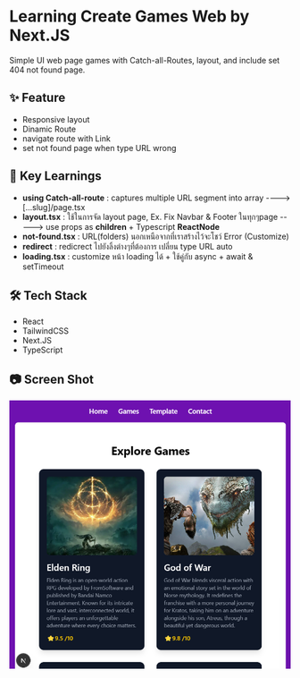# Learning Create Games Web by Next.JS
Simple UI web page games with Catch-all-Routes, layout, and include set 404 not found page.

## ✨ Feature
- Responsive layout
- Dinamic Route
- navigate route with Link
- set not found page when type URL wrong

## 🔑 Key Learnings
- **using Catch-all-route** : captures multiple URL segment into array ----> [...slug]/page.tsx
- **layout.tsx** : ใช้ในการจัด layout page, Ex. Fix Navbar & Footer ในทุกๆpage -----> use props as **children** + Typescript **ReactNode** 
- **not-found.tsx** : URL(folders) นอกเหนือจากที่เราสร้างไว้จะโชว์ Error (Customize)
- **redirect** : redicrect ไปยังลิ้งต่างๆที่ต้องการ  เปลี่ยน type URL auto
- **loading.tsx** : customize หน้า loading ได้ + ใช้คู่กับ async + await & setTimeout

## 🛠️ Tech Stack
- React
- TailwindCSS
- Next.JS
- TypeScript

## 📷 Screen Shot
![alt text](image.png)


